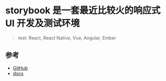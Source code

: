 # storybook 是一套最近比较火的响应式UI 开发及测试环境

>test: React, React Native, Vue, Angular, Ember



## 参考
- [GitHub](https://github.com/storybooks/storybook)
- [docs](https://storybook.js.org/)
